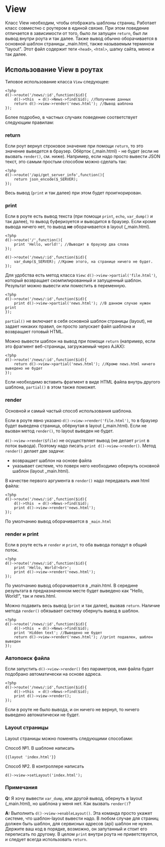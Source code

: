 View
====

Класс View необходим, чтобы отображать шаблоны страниц. Работает класс совместно с роутером в единой связке. При этом поведение отличается в зависимости от того, было ли запущен `return`, был ли вывод внутри роута и так далее. Также вывод обычно оборачивается в основной шаблон страницы _main.html, также называемым термином "layout". Этот файл содержит теги `<head>`, `<html>`, шапку сайта, меню и так далее.

Использование View в роутах
-------------------------------

Типовое использование класса `View` следующее:

	<?php
	d()->route('/news/:id',function($id){
		d()->this  = d()->News->find($id); //Получение данных
		return d()->view->render('news.html'); //Вывод шаблона
	});

Более подробно, в частных случаях поведение соответствует следующим правилам:

### return ###

Если роут вернул строковое значение при помощи `return`, то это значение выведется в браузер. Обёрток (_main.html) - не будет (если не вызвать `render()`, см. ниже). Например, если надо просто вывести JSON текст, это самым простым способом можно сделать так:

	<?php
	d()->route('/api/get_server_info',function(){
		return json_encode($_SERVER);
	});

Весь вывод (`print` и так далее) при этом будет проигнорирован.

### print ###

Если в роуте есть вывод текста (при помощи `print`, `echo`, `var_dump()` и так далее), то вывод буферизуется и выводится в браузер. Если кроме вывода ничего нет, то вывод **не** оборачивается в layout (_main.html).

	<?php
	d()->route('/',function(){
		print 'Hello, world!'; //Выводит в браузер два слова
	});
	
	d()->route('/news/:id',function($id){
		var_dump($_SERVER); //Кроме этого, на странице ничего не будет.
	});

Для удобства есть метод класса `View`: `d()->view->partial('file.html')`, который возвращает скомпилированный и запущенный шаблон. Результат можно вывести или поместить в переменную.

	<?php
	d()->route('/news/:id',function($id){
		print d()->view->partial('news.html'); //В данном случае нужен print
	});

`partial()`	не включает в себя основной шаблон страницы (layout), не задает никаких правил, он просто запускает файл шаблона и возвращает готовый HTML.

Можно вывести шаблон на вывод при помощи `return` (например, если это фрагмент веб-страницы, загружаемый через AJAX):

	<?php
	d()->route('/news/:id',function($id){
		return d()->view->partial('news.html'); //Кроме news.html ничего выведено не будет
	});

Если необходимо вставить фрагмент в виде HTML файла внутрь другого шаблона, `partial()` в этом также поможет.
	
### render ###

Основной и самый частый способ использования шаблона.

Если в роуте явно указано `d()->view->render('file.html')`, то в браузер будет выведена страница, обёрнутая в layout (_main.html). Если не вызван метод `render()`, то layout выведен не будет.

`d()->view->render($file)` не осуществляет вывод (не делает `print` в поток вывода). Поэтому надо писать `print d()->view->render()`. Метод `render()` делает две задачи:

* возвращает шаблон на основе файла
* указывает системе, что поверх него необходимо обернуть основной шаблон (layout _main.html).


В качестве первого аргумента в `render()` надо передавать имя html файла:

	<?php
	d()->route('/news/:id',function($id){
		d()->this  = d()->News->find($id);
		print d()->view->render('news.html');
	});

По умолчанию вывод оборачивается в `_main.html`


### render и print ###

Если в роуте есть и `render` и `print`, то оба вывода попадут в общий поток.

	<?php
	d()->route('/news/:id',function($id){
		print 'Hello, World!<br>';
		print d()->view->render('news.html');
	});

По умолчанию вывод оборачивается в _main.html. В середине результата в предназначенном месте будет выведено как "Hello, World!", так и news.html.

Можно подавить весь вывод (`print` и так далее), вызвав `return`. Наличие метода `render()` обязывает систему обернуть вывод в шаблон.

	<?php
	d()->route('/news/:id',function($id){
		d()->this  = d()->News->find($id);
		print 'Hidden text'; //Выведено не будет
		return d()->view->render('news.html'); //print подавлен, шаблон выведен
	});

### Автопоиск файла ###

Если запустить `d()->view->render()` без параметров, имя файла будет подобрано автоматически на основе адреса.

	<?php
	d()->route('/news/:id',function($id){
		d()->this  = d()->News->find($id);
		print d()->view->render();
	});

Если в роуте не было вывода, и он ничего не вернул, то ничего выведено автоматически не будет.


### Layout страницы ###

Layout страницы можно поменять следующими способами:

Способ №1. В шаблоне написать


	{{layout 'index.html'}}

	
Способ №2. В контроллере написать

	d()->view->setLayout('index.html');
	
### Примечания ###


**Q:** Я хочу вывести `var_dump`, или другой вывод, обернуть в layout (_main.html), но шаблона у меня нет. Как вызвать `render()`?

**A:** Выполнить `d()->view->enableLayout()`. Эта команда просто укажет системе, что шаблон-layout вывести надо. В любом случае для страниц должен быть шаблон, для сервисных адресов (api) шаблон не нужен. Держите ваш код в порядке, возможно, он запутанный и стоит его переписать по другому. В целом `print` внутри роута не приветствуется, и следует всегда использовать `return`.


